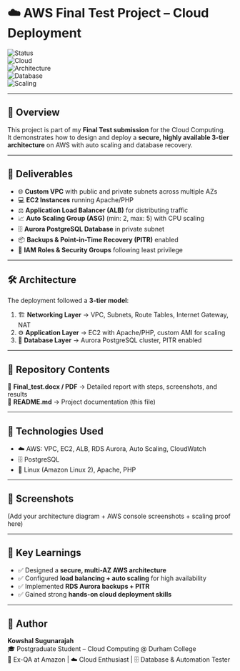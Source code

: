 # ☁️ AWS Final Test Project – Cloud Deployment  

![Status](https://img.shields.io/badge/Project-Completed-brightgreen)  
![Cloud](https://img.shields.io/badge/Cloud-AWS-orange)  
![Architecture](https://img.shields.io/badge/Design-3Tier-blue)  
![Database](https://img.shields.io/badge/Database-PostgreSQL-lightblue)  
![Scaling](https://img.shields.io/badge/AutoScaling-Enabled-success)  

---

## 📌 Overview  
This project is part of my **Final Test submission** for the Cloud Computing.  
It demonstrates how to design and deploy a **secure, highly available 3-tier architecture** on AWS with auto scaling and database recovery.  

---

## 🚀 Deliverables  
- 🌐 **Custom VPC** with public and private subnets across multiple AZs  
- 💻 **EC2 Instances** running Apache/PHP  
- ⚖️ **Application Load Balancer (ALB)** for distributing traffic  
- 📈 **Auto Scaling Group (ASG)** (min: 2, max: 5) with CPU scaling  
- 🗄️ **Aurora PostgreSQL Database** in private subnet  
- 📦 **Backups & Point-in-Time Recovery (PITR)** enabled  
- 🔐 **IAM Roles & Security Groups** following least privilege  

---

## 🛠️ Architecture  
The deployment followed a **3-tier model**:  

1. 🏗️ **Networking Layer** → VPC, Subnets, Route Tables, Internet Gateway, NAT  
2. ⚙️ **Application Layer** → EC2 with Apache/PHP, custom AMI for scaling  
3. 💾 **Database Layer** → Aurora PostgreSQL cluster, PITR enabled  

---

## 📂 Repository Contents  
📄 **Final_test.docx / PDF** → Detailed report with steps, screenshots, and results  
📝 **README.md** → Project documentation (this file)  

---

## 🧰 Technologies Used  
- ☁️ AWS: VPC, EC2, ALB, RDS Aurora, Auto Scaling, CloudWatch  
- 🗄️ PostgreSQL  
- 🐧 Linux (Amazon Linux 2), Apache, PHP  

---

## 📸 Screenshots  
(Add your architecture diagram + AWS console screenshots + scaling proof here)  

---

## 🎯 Key Learnings  
- ✅ Designed a **secure, multi-AZ AWS architecture**  
- ✅ Configured **load balancing + auto scaling** for high availability  
- ✅ Implemented **RDS Aurora backups + PITR**  
- ✅ Gained strong **hands-on cloud deployment skills**  

---

## 👤 Author  
**Kowshal Sugunarajah**  
🎓 Postgraduate Student – Cloud Computing @ Durham College  
💼 Ex-QA at Amazon | ☁️ Cloud Enthusiast | 🗄️ Database & Automation Tester  
